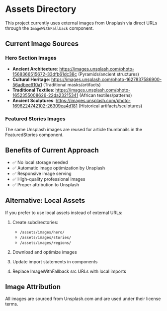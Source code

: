 # Assets Directory

This project currently uses external images from Unsplash via direct URLs through the `ImageWithFallback` component.

## Current Image Sources

### Hero Section Images

- **Ancient Architecture**: https://images.unsplash.com/photo-1568366515672-33dfb61dc38c (Pyramids/ancient structures)
- **Cultural Heritage**: https://images.unsplash.com/photo-1627837586900-56adbee910a1 (Traditional masks/artifacts)
- **Traditional Textiles**: https://images.unsplash.com/photo-1652355008626-22da23215341 (African textiles/patterns)
- **Ancient Sculptures**: https://images.unsplash.com/photo-1696224742102-26309ea4d181 (Historical artifacts/sculptures)

### Featured Stories Images

The same Unsplash images are reused for article thumbnails in the FeaturedStories component.

## Benefits of Current Approach

- ✅ No local storage needed
- ✅ Automatic image optimization by Unsplash
- ✅ Responsive image serving
- ✅ High-quality professional images
- ✅ Proper attribution to Unsplash

## Alternative: Local Assets

If you prefer to use local assets instead of external URLs:

1. Create subdirectories:

   - `/assets/images/hero/`
   - `/assets/images/stories/`
   - `/assets/images/regions/`

2. Download and optimize images
3. Update import statements in components
4. Replace ImageWithFallback src URLs with local imports

## Image Attribution

All images are sourced from Unsplash.com and are used under their license terms.
